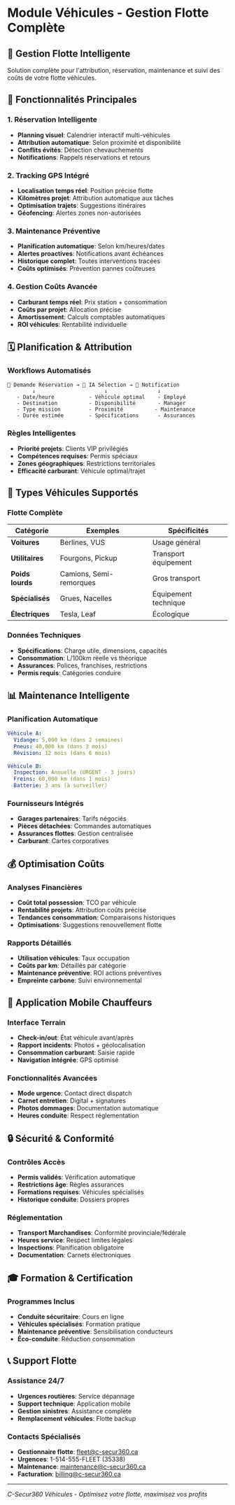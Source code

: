 # Module Véhicules - Gestion Flotte Complète

## 🚗 Gestion Flotte Intelligente
Solution complète pour l'attribution, réservation, maintenance et suivi des coûts de votre flotte véhicules.

## 🎯 Fonctionnalités Principales

### 1. Réservation Intelligente
- **Planning visuel**: Calendrier interactif multi-véhicules
- **Attribution automatique**: Selon proximité et disponibilité
- **Conflits évités**: Détection chevauchements
- **Notifications**: Rappels réservations et retours

### 2. Tracking GPS Intégré
- **Localisation temps réel**: Position précise flotte
- **Kilomètres projet**: Attribution automatique aux tâches
- **Optimisation trajets**: Suggestions itinéraires
- **Géofencing**: Alertes zones non-autorisées

### 3. Maintenance Préventive
- **Planification automatique**: Selon km/heures/dates
- **Alertes proactives**: Notifications avant échéances
- **Historique complet**: Toutes interventions tracées
- **Coûts optimisés**: Prévention pannes coûteuses

### 4. Gestion Coûts Avancée
- **Carburant temps réel**: Prix station + consommation
- **Coûts par projet**: Allocation précise
- **Amortissement**: Calculs comptables automatiques
- **ROI véhicules**: Rentabilité individuelle

## 🗓️ Planification & Attribution

### Workflows Automatisés
```
📅 Demande Réservation → 🤖 IA Sélection → 📱 Notification
        ↓                      ↓                ↓
   - Date/heure           - Véhicule optimal    - Employé
   - Destination          - Disponibilité       - Manager
   - Type mission         - Proximité          - Maintenance
   - Durée estimée        - Spécifications      - Assurances
```

### Règles Intelligentes
- **Priorité projets**: Clients VIP privilégiés
- **Compétences requises**: Permis spéciaux
- **Zones géographiques**: Restrictions territoriales
- **Efficacité carburant**: Véhicule optimal/trajet

## 🔧 Types Véhicules Supportés

### Flotte Complète
| Catégorie | Exemples | Spécificités |
|-----------|----------|--------------|
| **Voitures** | Berlines, VUS | Usage général |
| **Utilitaires** | Fourgons, Pickup | Transport équipement |
| **Poids lourds** | Camions, Semi-remorques | Gros transport |
| **Spécialisés** | Grues, Nacelles | Équipement technique |
| **Électriques** | Tesla, Leaf | Écologique |

### Données Techniques
- **Spécifications**: Charge utile, dimensions, capacités
- **Consommation**: L/100km réelle vs théorique
- **Assurances**: Polices, franchises, restrictions
- **Permis requis**: Catégories conduire

## 📊 Maintenance Intelligente

### Planification Automatique
```yaml
Véhicule A:
  Vidange: 5,000 km (dans 2 semaines)
  Pneus: 40,000 km (dans 3 mois)
  Révision: 12 mois (dans 6 mois)
  
Véhicule B:
  Inspection: Annuelle (URGENT - 3 jours)
  Freins: 60,000 km (dans 1 mois)
  Batterie: 3 ans (à surveiller)
```

### Fournisseurs Intégrés
- **Garages partenaires**: Tarifs négociés
- **Pièces détachées**: Commandes automatiques
- **Assurances flottes**: Gestion centralisée
- **Carburant**: Cartes corporatives

## 💰 Optimisation Coûts

### Analyses Financières
- **Coût total possession**: TCO par véhicule
- **Rentabilité projets**: Attribution coûts précise
- **Tendances consommation**: Comparaisons historiques
- **Optimisations**: Suggestions renouvellement flotte

### Rapports Détaillés
- **Utilisation véhicules**: Taux occupation
- **Coûts par km**: Détaillés par catégorie
- **Maintenance préventive**: ROI actions préventives
- **Empreinte carbone**: Suivi environnemental

## 📱 Application Mobile Chauffeurs

### Interface Terrain
- **Check-in/out**: État véhicule avant/après
- **Rapport incidents**: Photos + géolocalisation
- **Consommation carburant**: Saisie rapide
- **Navigation intégrée**: GPS optimisé

### Fonctionnalités Avancées
- **Mode urgence**: Contact direct dispatch
- **Carnet entretien**: Digital + signatures
- **Photos dommages**: Documentation automatique
- **Heures conduite**: Respect réglementation

## 🔒 Sécurité & Conformité

### Contrôles Accès
- **Permis validés**: Vérification automatique
- **Restrictions âge**: Règles assurances
- **Formations requises**: Véhicules spécialisés
- **Historique conduite**: Dossiers propres

### Réglementation
- **Transport Marchandises**: Conformité provinciale/fédérale
- **Heures service**: Respect limites légales
- **Inspections**: Planification obligatoire
- **Documentation**: Carnets électroniques

## 🎓 Formation & Certification

### Programmes Inclus
- **Conduite sécuritaire**: Cours en ligne
- **Véhicules spécialisés**: Formation pratique
- **Maintenance préventive**: Sensibilisation conducteurs
- **Éco-conduite**: Réduction consommation

## 📞 Support Flotte

### Assistance 24/7
- **Urgences routières**: Service dépannage
- **Support technique**: Application mobile
- **Gestion sinistres**: Assistance complète
- **Remplacement véhicules**: Flotte backup

### Contacts Spécialisés
- **Gestionnaire flotte**: fleet@c-secur360.ca
- **Urgences**: 1-514-555-FLEET (35338)
- **Maintenance**: maintenance@c-secur360.ca
- **Facturation**: billing@c-secur360.ca

---
*C-Secur360 Véhicules - Optimisez votre flotte, maximisez vos profits*